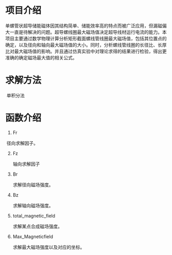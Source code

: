 # 项目介绍

​	单螺管状超导储能磁体因其结构简单、储能效率高的特点而被广泛应用，但漏磁偏大一直是待解决的问题。超导螺线圈最大磁场值决定超导线材运行电流的能力。本项目主要通过数学物理计算分析矩形截面螺线管线圈最大磁场值，包括其位置点的确定，以及径向和轴向最大磁场值的大小。同时，分析螺线管线圈的长径比、长厚比对最大磁场值的影响。并且通过仿真实验中对理论求得的结果进行检验，得出更准确的确定磁场最大值的相关公式。

# 求解方法

​	单积分法

# 函数介绍

1. Fr

​	径向求解因子。

2. Fz

   轴向求解因子

3. Br

   求解径向磁场强度。

4. Bz

   求解轴向磁场强度。

5. total_magnetic_field

   求解某点合成磁场强度。

6. Max_Magneticfield 

   求解最大磁场强度以及对应的坐标。

